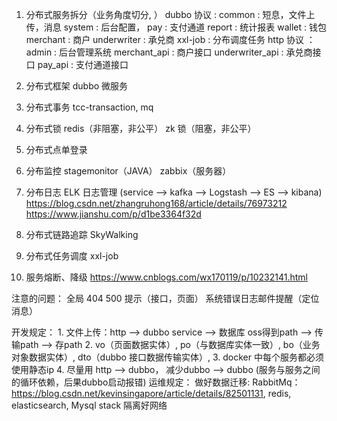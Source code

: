 1. 分布式服务拆分（业务角度切分, ）
  dubbo 协议 :
    common : 短息，文件上传，消息
    system : 后台配置，
    pay : 支付通道
    report : 统计报表
    wallet : 钱包
    merchant : 商户
    underwriter : 承兑商
    xxl-job : 分布调度任务
  http 协议 ：
    admin : 后台管理系统
    merchant_api : 商户接口 
    underwriter_api : 承兑商接口
    pay_api : 支付通道接口
    
2. 分布式框架
    dubbo 微服务
3. 分布式事务
    tcc-transaction, mq
4. 分布式锁
    redis（非阻塞，非公平）
    zk 锁（阻塞，非公平）
5. 分布式点单登录 
6. 分布监控 
    stagemonitor（JAVA）
    zabbix（服务器）
7. 分布日志 ELK 日志管理 
    (service --> kafka --> Logstash --> ES --> kibana) 
    https://blog.csdn.net/zhangruhong168/article/details/76973212
    https://www.jianshu.com/p/d1be3364f32d
8. 分布式链路追踪 
    SkyWalking
9. 分布式任务调度 
    xxl-job 
10. 服务熔断、降级
    https://www.cnblogs.com/wx170119/p/10232141.html

注意的问题：
    全局 404 500 提示（接口，页面）
    系统错误日志邮件提醒（定位消息）
 
开发规定：
    1. 文件上传：http  -->  dubbo service --> 数据库
        oss得到path  -->  传输path  -->  存path
    2. vo（页面数据实体）, po（与数据库实体一致）, bo（业务对象数据实体）, dto（dubbo 接口数据传输实体）,
    3. docker 中每个服务都必须使用静态ip
    4. 尽量用 http --> dubbo， 减少dubbo --> dubbo (服务与服务之间的循环依赖，后果dubbo启动报错)
运维规定：
    做好数据迁移: 
      RabbitMq：https://blog.csdn.net/kevinsingapore/article/details/82501131, 
      redis, 
      elasticsearch, 
      Mysql
    stack 隔离好网络
